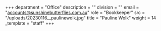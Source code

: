 +++
department = "Office"
description = ""
division = ""
email = "accounts@sunshinebutterflies.com.au"
role = "Bookkeeper"
src = "/uploads/20230116__paulinewolk.jpg"
title = "Pauline Wolk"
weight = 14
_template = "staff"
+++

